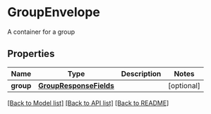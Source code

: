 # GroupEnvelope

A container for a group
## Properties
Name | Type | Description | Notes
------------ | ------------- | ------------- | -------------
**group** | [**GroupResponseFields**](GroupResponseFields.md) |  | [optional] 

[[Back to Model list]](../README.md#documentation-for-models) [[Back to API list]](../README.md#documentation-for-api-endpoints) [[Back to README]](../README.md)


